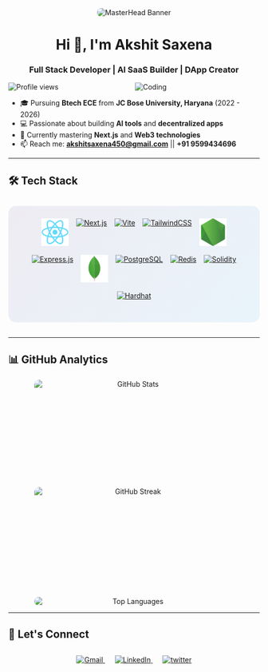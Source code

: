 <!-- Banner Section -->
<div align="center">
  <img 
    src="https://raw.githubusercontent.com/Akshit406/akshit-github/main/codingbg.webp" 
    alt="MasterHead Banner"
    style="width: 100%; max-height: 420px; object-fit: cover; border-radius: 8px;"
  />
</div>


<h1 align="center">Hi 👋, I'm Akshit Saxena</h1>
<h3 align="center">Full Stack Developer | AI SaaS Builder | DApp Creator</h3>
<img align="right" alt="Coding" width="250" src="https://i.pinimg.com/originals/3e/c4/37/3ec43786b484c617a1ba4ea7945ec9bd.gif">

<p align="left">
  <img src="https://komarev.com/ghpvc/?username=Akshit406&label=Profile%20views&color=0e75b6&style=flat" alt="Profile views" />
</p>

- 🎓 Pursuing **Btech ECE** from **JC Bose University, Haryana** (2022 - 2026)
- 💻 Passionate about building **AI tools** and **decentralized apps**
- 🌱 Currently mastering **Next.js** and **Web3 technologies**
- 📫 Reach me: **akshitsaxena450@gmail.com** || **+91 9599434696**


---

## 🛠️ Tech Stack

<div style="background: linear-gradient(135deg, rgba(110,84,148,0.1) 0%, rgba(54,162,235,0.1) 100%); padding: 25px; border-radius: 15px; margin: 30px 0; backdrop-filter: blur(5px);">

<div align="center" style="display: flex; flex-wrap: wrap; gap: 15px; justify-content: center; margin-bottom: 20px;">
  <a href="https://reactjs.org/" target="_blank" title="React"><img src="https://raw.githubusercontent.com/devicons/devicon/master/icons/react/react-original.svg" width="55" height="55" alt="React" /></a>
  <a href="https://nextjs.org/" target="_blank" title="Next.js"><img src="https://images-cdn.openxcell.com/wp-content/uploads/2024/07/24154156/dango-inner-2.webp"  width="55" height="55" alt="Next.js" /></a>
  <a href="https://vitejs.dev/" target="_blank" title="Vite"><img src="https://vitejs.dev/logo.svg"   width="55" height="55" alt="Vite" /></a>
  <a href="https://tailwindcss.com/" target="_blank" title="Tailwind CSS"><img src="https://cdn.worldvectorlogo.com/logos/tailwind-css-2.svg"   width="55" height="55" alt="TailwindCSS" /></a>
  <a href="https://nodejs.org/" target="_blank" title="Node.js"><img src="https://raw.githubusercontent.com/devicons/devicon/master/icons/nodejs/nodejs-original.svg"   width="55" height="55" alt="Node.js" /></a>
  <a href="https://expressjs.com/" target="_blank" title="Express.js"><img src="https://www.pngfind.com/pngs/m/136-1363736_express-js-icon-png-transparent-png.png"   width="55" height="55" alt="Express.js" /></a>
  <a href="https://www.mongodb.com/" target="_blank" title="MongoDB"><img src="https://raw.githubusercontent.com/devicons/devicon/master/icons/mongodb/mongodb-original.svg"   width="55" height="55" alt="MongoDB" /></a>
  <a href="https://www.postgresql.org/" target="_blank" title="PostgreSQL"><img src="https://cdn.worldvectorlogo.com/logos/postgresql.svg"  width="55" height="55" alt="PostgreSQL" /></a>
  <a href="https://redis.io/" target="_blank" title="Redis"><img src="https://cdn.worldvectorlogo.com/logos/redis.svg" width="65" height="65" alt="Redis" /></a>
   <a href="https://soliditylang.org/" target="_blank" title="Solidity"><img src="https://cdn.worldvectorlogo.com/logos/solidity.svg"   width="55" height="55" alt="Solidity" /></a>
  <a href="https://hardhat.org/" target="_blank" title="Hardhat"><img src="https://miro.medium.com/v2/0*-B8dzddK9QVUrV5_.png"   width="55" height="55" alt="Hardhat" /></a>
</div>




</div>

---

## 📊 GitHub Analytics

<div align="center" style="display: flex; flex-wrap: wrap; justify-content: center; gap: 15px; margin: 20px 0;">
  <img 
    src="https://github-readme-stats.vercel.app/api?username=Akshit406&show_icons=true&count_private=true&theme=radical&hide_border=true&include_all_commits=true&custom_title=My%20GitHub%20Stats" 
    alt="GitHub Stats" 
    style="height: 200px; min-width: 400px; border-radius: 10px;"
  />
  <img 
    src="https://github-readme-streak-stats.herokuapp.com/?user=Akshit406&theme=radical&hide_border=true" 
    alt="GitHub Streak" 
    style="height: 200px; min-width: 400px; border-radius: 10px;"
  />
</div>

<div align="center">
  <img 
    src="https://github-readme-stats.vercel.app/api/top-langs/?username=Akshit406&layout=compact&theme=radical&hide_border=true&langs_count=8" 
    alt="Top Languages" 
    style="height: 200px; min-width: 400px; border-radius: 10px;"
  />
</div>

---


## 🤝 Let's Connect

<p align="center" style="margin-top: 30px;">
  <a href="mailto:akshitsaxena450@gmail.com" style="margin: 0 10px;">
    <img src="https://img.shields.io/badge/Gmail-D14836?style=for-the-badge&logo=gmail&logoColor=white" alt="Gmail" />
  </a>
  <a href="https://www.linkedin.com/in/akshit-saxena-48a496248" target="_blank" style="margin: 0 10px;">
    <img src="https://img.shields.io/badge/LinkedIn-0077B5?style=for-the-badge&logo=linkedin&logoColor=white" alt="LinkedIn" />
  </a>
  <a href="https://x.com/Akshitsaxena450" target="_blank" style="margin: 0 10px;">
    <img src="https://img.shields.io/badge/twitter-100000?style=for-the-badge&logo=twitter&logoColor=white" alt="twitter" />
  </a>
</p>
